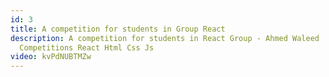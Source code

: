 ```yaml
---
id: 3
title: A competition for students in Group React
description: A competition for students in React Group - Ahmed Waleed
  Competitions React Html Css Js
video: kvPdNUBTMZw
---
```

